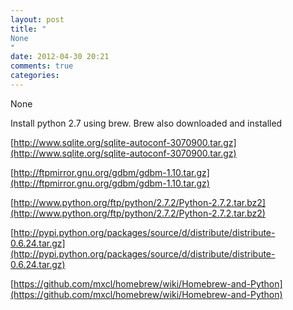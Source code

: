 ```yaml
---
layout: post
title: "
None
"
date: 2012-04-30 20:21
comments: true
categories: 
---
```


None


Install python 2.7 using brew. Brew also downloaded and installed 

[http://www.sqlite.org/sqlite-autoconf-3070900.tar.gz](http://www.sqlite.org/sqlite-autoconf-3070900.tar.gz)

[http://ftpmirror.gnu.org/gdbm/gdbm-1.10.tar.gz](http://ftpmirror.gnu.org/gdbm/gdbm-1.10.tar.gz)

[http://www.python.org/ftp/python/2.7.2/Python-2.7.2.tar.bz2](http://www.python.org/ftp/python/2.7.2/Python-2.7.2.tar.bz2)

[http://pypi.python.org/packages/source/d/distribute/distribute-0.6.24.tar.gz](http://pypi.python.org/packages/source/d/distribute/distribute-0.6.24.tar.gz)

[https://github.com/mxcl/homebrew/wiki/Homebrew-and-Python](https://github.com/mxcl/homebrew/wiki/Homebrew-and-Python)

